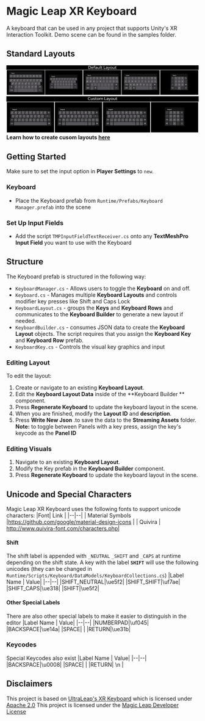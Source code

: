 # Magic Leap XR Keyboard

A keyboard that can be used in any project that supports Unity's XR Interaction Toolkit. Demo scene can be found in the samples folder.

## Standard Layouts 

![Image of XR Keyboard Layout](Docs/DefaultLayout.png)
![Image of custom XR Keyboard Layout](Docs/CustomLayout.png)
**Learn how to create cusom layouts [here](#editing-layout)**




## Getting Started

Make sure to set the input option in **Player Settings** to `new`.


### Keyboard
- Place the Keyboard prefab from `Runtime/Prefabs/Keyboard Manager.prefab` into the scene

### Set Up Input Fields
- Add the script `TMPInputFieldTextReceiver.cs` onto any **TextMeshPro Input Field** you want to use with the Keyboard

## Structure
The Keyboard prefab is structured in the following way:

- `KeyboardManager.cs` -  Allows users to toggle the **Keyboard** on and off.
- `Keyboard.cs` - Manages multiple **Keyboard Layouts** and controls modifier key presses like Shift  and Caps Lock
- `KeyboardLayout.cs`  - groups the **Keys** and **Keyboard Rows** and communicates to the **Keyboard Builder** to generate a new layout if needed.
- `KeyboardBuilder.cs` - consumes JSON data to create the **Keyboard Layout** objects. The script requires that you assign the **Keyboard Key** and **Keyboard Row** prefab. 
- `KeyboardKey.cs` - Controls the visual key graphics and input

### Editing Layout 

To edit the layout:
1. Create or navigate to an existing **Keyboard Layout**.
2. Edit the **Keyboard Layout Data** inside of the **Keyboard Builder ** component. 
3. Press **Regenerate Keyboard** to update the keyboard layout in the scene.
4. When you are finished, modify the **Layout ID** and **description**.
5.  Press **Write New Json** .to save the data to the **Streaming Assets** folder. 
**Note:** to toggle between Panels with a key press, assign the key's keycode as the **Panel ID**

### Editing Visuals
1.  Navigate to an existing **Keyboard Layout**.
2. Modify the Key prefab in the **Keyboard Builder** component. 
3. Press **Regenerate Keyboard** to update the keyboard layout in the scene.

## Unicode and Special Characters
Magic Leap XR Keyboard uses the following fonts to support unicode characters:
|Font| Link |
|--|--|
| Material Symbols |https://github.com/google/material-design-icons |
| Quivira  | http://www.quivira-font.com/characters.php|

#### Shift
The shift label is appended with `_NEUTRAL` `_SHIFT`  and `_CAPS` at runtime depending on the shift state. A key with the label **`SHIFT`** will use the following unicodes (they can be changed in `Runtime/Scripts/Keyboard/DataModels/KeyboardCollections.cs`)
|Label Name | Value|
|--|--|
|SHIFT_NEUTRAL|\ue5f2|
|SHIFT_SHIFT|\uf7ae|
|SHIFT_CAPS|\ue318|
|SHIFT|\ue5f2|

#### Other Special Labels 
There are also other special labels to make it easier to distinguish in the editor
|Label Name | Value|
|--|--|
|NUMBERPAD|\uf045|
|BACKSPACE|\ue14a|
|SPACE| |
|RETURN|\ue31b|

### Keycodes
Special Keycodes also exist
|Label Name | Value|
|--|--|
|BACKSPACE|\u0008|
|SPACE| |
|RETURN| \n |


## Disclaimers

This project is based on [UltraLeap's XR Keyboard](https://github.com/ultraleap/XR-Keyboard) which is licensed under [Apache 2.0](https://github.com/ultraleap/XR-Keyboard/blob/main/LICENSE.txt)
This project is licensed under the [Magic Leap Developer License](LICENSE)

